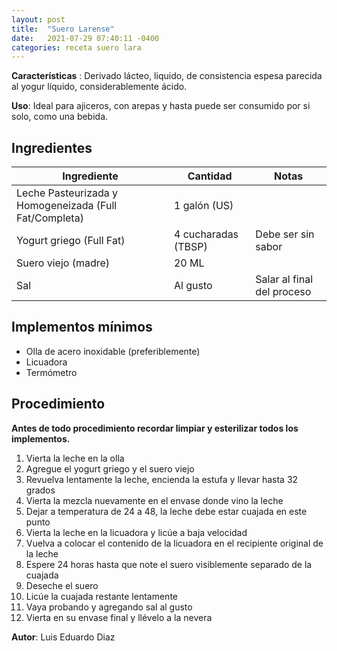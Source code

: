 ```yaml
---
layout: post
title:  "Suero Larense"
date:   2021-07-29 07:40:11 -0400
categories: receta suero lara 
---
```


**Características** : Derivado lácteo, liquido, de consistencia espesa parecida al yogur líquido, considerablemente ácido.

**Uso**: Ideal para ajiceros, con arepas y hasta puede ser consumido por si solo, como una bebida.

## Ingredientes

Ingrediente | Cantidad | Notas
------------| ---------| -----
Leche Pasteurizada y Homogeneizada (Full Fat/Completa) | 1 galón (US) |
Yogurt griego (Full Fat) | 4 cucharadas (TBSP) | Debe ser sin sabor
Suero viejo (madre) | 20 ML | 
Sal | Al gusto | Salar al final del proceso 

## Implementos mínimos

- Olla de acero inoxidable (preferiblemente)
- Licuadora
- Termómetro

## Procedimiento

**Antes de todo procedimiento recordar limpiar y esterilizar todos los implementos.**

1. Vierta la leche en la olla
2. Agregue el yogurt griego y el suero viejo
3. Revuelva lentamente la leche, encienda la estufa y llevar hasta 32 grados
4. Vierta la mezcla nuevamente en el envase donde vino la leche
5. Dejar a temperatura de 24 a 48, la leche debe estar cuajada en este punto
6. Vierta la leche en la licuadora y licúe a baja velocidad
7. Vuelva a colocar el contenido de la licuadora en el recipiente original de la leche
8. Espere 24 horas hasta que note el suero visiblemente separado de la cuajada
9. Deseche el suero
10. Licúe la cuajada restante lentamente
11. Vaya probando y agregando sal al gusto
12. Vierta en su envase final y llévelo a la nevera

**Autor**: Luis Eduardo Diaz